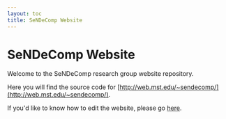 ```yaml
---
layout: toc
title: SeNDeComp Website
---
```


# SeNDeComp Website

Welcome to the SeNDeComp research group website repository.

Here you will find the source code for [http://web.mst.edu/~sendecomp/](http://web.mst.edu/~sendecomp/).

If you'd like to know how to edit the website, please go [here](../edit).
